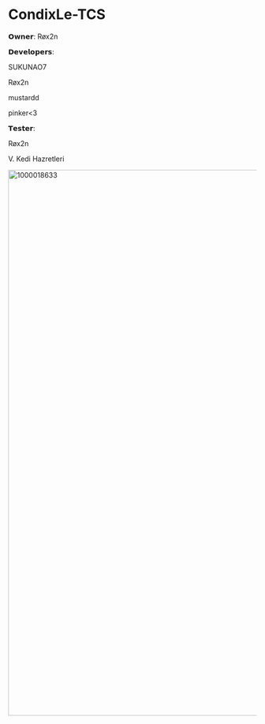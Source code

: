 # CondixLe-TCS
𝗢𝘄𝗻𝗲𝗿: Røx2n

𝗗𝗲𝘃𝗲𝗹𝗼𝗽𝗲𝗿𝘀:

SUKUNAO7

Røx2n

mustardd

pinker<3

𝗧𝗲𝘀𝘁𝗲𝗿:

Røx2n


V. Kedi Hazretleri

<img width="1024" height="1106" alt="1000018633" src="https://github.com/user-attachments/assets/0709dc14-48ab-4533-87c4-97a14903341d" />

